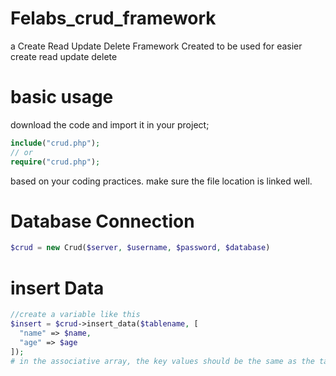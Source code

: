 # Felabs_crud_framework
a Create Read Update Delete Framework Created to be used for easier create read update delete

# basic usage
download the code and import it in your project;
```php
include("crud.php");
// or
require("crud.php");
```
based on your coding practices. make sure the file location is linked well.


# Database Connection
```php
$crud = new Crud($server, $username, $password, $database)
```

# insert Data
```php
//create a variable like this 
$insert = $crud->insert_data($tablename, [
  "name" => $name,
  "age" => $age
]);
# in the associative array, the key values should be the same as the table columns in your mysql database 


```
